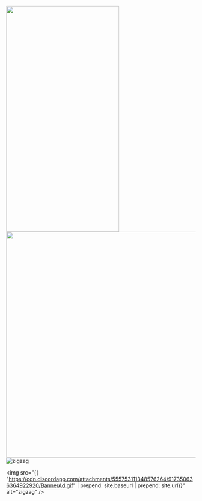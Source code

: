 <p><img src="https://cdn.discordapp.com/attachments/555753111348576264/917350636138401802/Banner1.png" alt="" width="300" height="600" /> <img src="" alt="" width="600"> <img src="{{ "https://cdn.discordapp.com/attachments/555753111348576264/917350636679491614/SquareAd.gif" | prepend: site.baseurl | prepend: site.url}}" alt="zigzag" />

<img src="{{ "https://cdn.discordapp.com/attachments/555753111348576264/917350636364922920/BannerAd.gif" | prepend: site.baseurl | prepend: site.url}}" alt="zigzag" />
